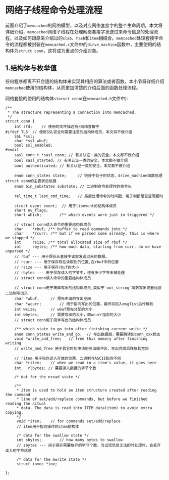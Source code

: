网络子线程命令处理流程
============================
前面介绍了`memcached`的网络模型，以及对应网络套接字的整个生命周期。本文将详细介绍，`memcached`网络子线程在处理网络套接字发送过来命令信息的处理流程，以及如何跟原来介绍过的`slab`、`hash`和`item`相结合。`memcached`处理套接字命令的流程都被封装在`memcached.c`文件中的`dirve_machine`函数中，主要使用的结构体为`struct conn`，这将成为重点的介绍对象。

## 1.结构体与枚举值
任何程序都离不开合适的结构体来实现其相应的算法或者函数，本小节将详细介绍`memcached`使用的结构体，从而更加清楚的介绍后面的函数处理流程。

网络套接的使用的结构体`staruct conn`(在`memcached.h`文件中):

```
/**
 * The structure representing a connection into memcached.
 */
struct conn {
	int sfd;	// 使用的文件描述符/网络套接字
#ifdef TLS	// 使用SSL安全时需要注意的结构体成员，本文将不做介绍
	SSL *ssl;
	char *ssl_wbuf;
	bool ssl_enabled;
#endif
	sasl_conn_t *sasl_conn;	// 有关认证一类的安全，本文都不做介绍
	bool sasl_started; // 有关认证一类的安全，本文都不做介绍
	bool authenticated;	// 有关认证一类的安全，本文都不做介绍
	
	enum conn_states state;		// 链接字处于的状态，drive_machine函数处理struct conn的主要状态依据
	enum bin_substates substate; // 二进制命令处理时的命令头
	
	rel_time_t last_cmd_time;	// 最后处理命令的时间戳，用于判断是否空闲超时
	
	struct event event;	 // 用于libevent的结构体成员
	short ev_flags;
	short which;		/** which events were just in triggered */
	
	// struct conn读入命令的重要结构体成员
	char 	*rbuf; /** buffer to read commands into */
	char 	*rcurr; /** but if we parsed some already, this is where we stopped */
	int 	rsize; /** total allocated size of rbuf */
	int 	rbytes; /** how much data, starting from curr, do we have unparsed */
	// rbuf --- 用于保存从套接字读取发送过来的数据。
	// rcurr --- 用于保存现在读取到的位置,在rbuf中的位置
	// rsize --- 用于保存rbuf的大小
	// rbytes --- 用于保存读入的字节中，还有多少字节未被处理
	// struct conn读入命令的重要结构体成员
	
	// struct conn用于简单写出的结构体成员,类似于`out_string`函数写出或者组装二进制写出头
	char *wbuf;		// 预先申请的写出空间
	char *wcurr; 		// 用于指向写出的位置，最终将加入msglist后传输到
	int wsize;		// wbuf预先分配的大小
	int wbytes;		// 需要写出的大小，即wcurr指向的大小
	// struct conn用于简单写出的结构体成员
	
	/** which state to go into after finishing current write */
	enum conn_states write_and_go;	// 写出数据后，需要跳转到conn_xxx状态
	void *write_and_free;	// free this memory after finishing writing
	// write_and_free 用于其它时刻申请的写出缓冲区，写出完成后释放其空间
	
	// ritem 用于指向读入存放的位置，二进制与ASCII指向不同
	char *ritem;	// when we read in a item's value, it goes here
	int	  rlbytes; // 需要读入数据的字节个数
	
	/* dat for the nread state */
	
	/**
	 * item is used to hold an item structure created after reading the command
	 * line of set/add/replace commands, but before we finished reading the actual
	 * data. The data is read into ITEM_data(item) to avoid extra copying.
	 */
	 void *item;	// for commands set/add/replace
	 // item用于指向操作的item结构体
	 
	 /* data for the swallow state */
	 int sbytes;		// how many bytes to swallow
	 // sbytes --- 用于保存需要放弃的字节个数，当出现信息无法即时处理时，会丢弃读入的字节信息
	 
	 /* data for the mwrite state */
	 struct iovec *iov;
	 
};
```